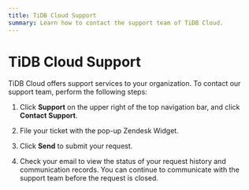 ```yaml
---
title: TiDB Cloud Support
summary: Learn how to contact the support team of TiDB Cloud.
---
```


# TiDB Cloud Support

TiDB Cloud offers support services to your organization. To contact our support team, perform the following steps:

1. Click **Support** on the upper right of the top navigation bar, and click **Contact Support**.

2. File your ticket with the pop-up Zendesk Widget.

3. Click **Send** to submit your request.

4. Check your email to view the status of your request history and communication records. You can continue to communicate with the support team before the request is closed.
